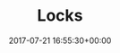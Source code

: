 ---
title:		"Locks"
type:		"photos"
mediatype:		"upload"
location:		"Gdańsk, Poland"
description:		"Love locks on a bridge"
date:		"2017-07-21 16:55:30+00:00"
album:		"experimental"
filename:		"lovelocks.md"
series:		"cycle-tour"
cl_public_id:		"experimental/lovelocks"
cl_version:		1520762174
format:		"tiff"
bytes:		9453028
width:		2560
height:		1440
colours:
- "#1A2131"
- "#E0E3ED"
- "#DEC3BF"
- "#161513"
- "#D58E8B"
- "#E5ECEF"
- "#495C7C"
- "#2F1D1A"
- "#020410"
- "#081E02"
- "#20311C"
- "#82736F"
- "#252C19"
- "#190704"
- "#2C292F"
- "#7E5643"
- "#7F4D4E"
- "#767585"
- "#2B322E"
- "#182630"
- "#30291A"
- "#4D773E"
- "#D8B476"
- "#CE9175"
- "#243702"
- "#7E6744"
- "#537B06"
- "#7E93C3"
- "#4A6B81"
- "#CEDDD1"
- "#1F121B"
- "#E4E5D5"
- "#1A111E"
- "#81727D"
- "#627A38"
- "#6B7C6F"
exposure_mode:		"Auto"
program:		"Aperture-priority AE"
aperture:		"2.8"
focal_length:		"16.0 mm"
iso:		"200"
shutter_speed:		"1/400"
metering:		"Spot"
flash:		"Off, Did not fire"
white_balance:		"Custom"
colour_temp:		"4650"
has_crop:		"false"
orientation:		"Horizontal (normal)"
camera_model:		"NIKON D800"
lens_info:		"16mm f/2.8"
artist:		"No artist info"
x_resolution:		"300"
y_resolution:		"300"
---